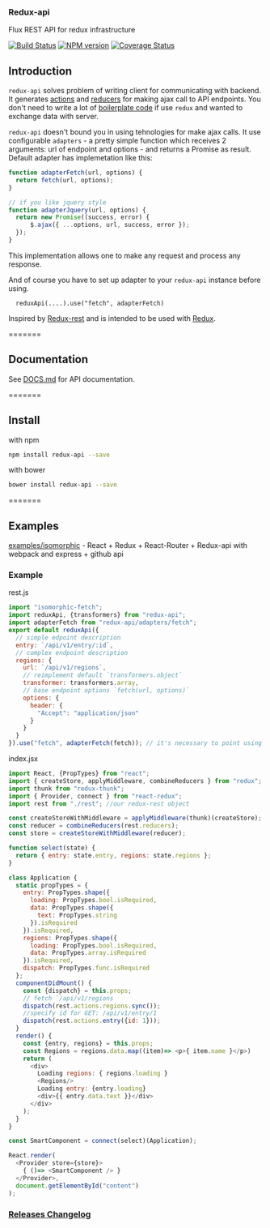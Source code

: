 ### Redux-api
Flux REST API for redux infrastructure

[![Build Status](https://travis-ci.org/lexich/redux-api.svg)](https://travis-ci.org/lexich/redux-api)
[![NPM version](https://badge.fury.io/js/redux-api.svg)](http://badge.fury.io/js/redux-api)
[![Coverage Status](https://coveralls.io/repos/lexich/redux-api/badge.png?branch=master)](https://coveralls.io/r/lexich/redux-api?branch=master)

## Introduction
`redux-api` solves problem of writing client for communicating with backend. It generates [actions](http://rackt.org/redux/docs/basics/Actions.html) and [reducers](http://rackt.org/redux/docs/basics/Reducers.html) for making ajax call to API endpoints. You don't need to write a lot of [boilerplate code](http://rackt.org/redux/docs/advanced/ExampleRedditAPI.html) if use `redux` and wanted to exchange data with server. 

`redux-api` doesn't bound you in using tehnologies for make ajax calls. It use configurable `adapters` - a pretty simple function which receives 2 arguments: url of endpoint and options - and returns a Promise as result. Default adapter has implemetation like this:
```js
function adapterFetch(url, options) {
  return fetch(url, options);
}

// if you like jquery style
function adapterJquery(url, options) {
  return new Promise((success, error) {
      $.ajax({ ...options, url, success, error });
  });
}
```
This implementation allows one to make any request and process any response.

And of course you have to set up adapter to your `redux-api` instance before using. 
```
  reduxApi(....).use("fetch", adapterFetch)
```

Inspired by [Redux-rest](https://github.com/Kvoti/redux-rest) and is intended to be used with [Redux](https://github.com/gaearon/redux).

=======
## Documentation
See [DOCS.md](DOCS.md) for API documentation.

=======
## Install
with npm
```sh
npm install redux-api --save
```
with bower
```sh
bower install redux-api --save
```

=======
## Examples
[examples/isomorphic](https://github.com/lexich/redux-api/tree/master/examples/isomorphic) - React + Redux + React-Router + Redux-api with webpack and express + github api

### Example
rest.js
```js
import "isomorphic-fetch";
import reduxApi, {transformers} from "redux-api";
import adapterFetch from "redux-api/adapters/fetch";
export default reduxApi({
  // simple edpoint description
  entry: `/api/v1/entry/:id`,
  // complex endpoint description
  regions: {
    url: `/api/v1/regions`,
    // reimplement default `transformers.object`
    transformer: transformers.array,
    // base endpoint options `fetch(url, options)`
    options: {
      header: {
        "Accept": "application/json"
      }
    }
  }
}).use("fetch", adapterFetch(fetch)); // it's necessary to point using REST backend
```

index.jsx
```js
import React, {PropTypes} from "react";
import { createStore, applyMiddleware, combineReducers } from "redux";
import thunk from "redux-thunk";
import { Provider, connect } from "react-redux";
import rest from "./rest"; //our redux-rest object

const createStoreWithMiddleware = applyMiddleware(thunk)(createStore);
const reducer = combineReducers(rest.reducers);
const store = createStoreWithMiddleware(reducer);

function select(state) {
  return { entry: state.entry, regions: state.regions };
}

class Application {
  static propTypes = {
    entry: PropTypes.shape({
      loading: PropTypes.bool.isRequired,
      data: PropTypes.shape({
        text: PropTypes.string
      }).isRequired
    }).isRequired,
    regions: PropTypes.shape({
      loading: PropTypes.bool.isRequired,
      data: PropTypes.array.isRequired
    }).isRequired,
    dispatch: PropTypes.func.isRequired
  };
  componentDidMount() {
    const {dispatch} = this.props;
    // fetch `/api/v1/regions
    dispatch(rest.actions.regions.sync());
    //specify id for GET: /api/v1/entry/1
    dispatch(rest.actions.entry({id: 1}));
  }
  render() {
    const {entry, regions} = this.props;
    const Regions = regions.data.map((item)=> <p>{ item.name }</p>)
    return (
      <div>
        Loading regions: { regions.loading }
        <Regions/>
        Loading entry: {entry.loading}
        <div>{{ entry.data.text }}</div>
      </div>
    );
  }
}

const SmartComponent = connect(select)(Application);

React.render(
  <Provider store={store}>
    { ()=> <SmartComponent /> }
  </Provider>,
  document.getElementById("content")
);
```

### [Releases Changelog](https://github.com/lexich/redux-api/releases)
